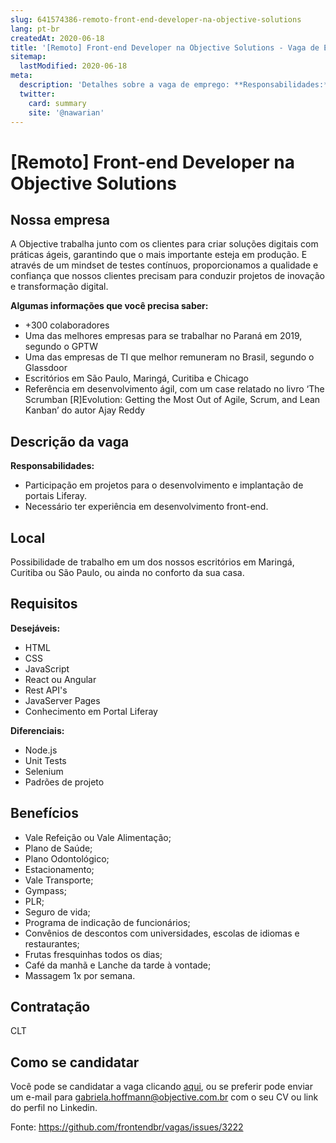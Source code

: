 ```yaml
---
slug: 641574386-remoto-front-end-developer-na-objective-solutions
lang: pt-br
createdAt: 2020-06-18
title: '[Remoto] Front-end Developer na Objective Solutions - Vaga de Emprego'
sitemap:
  lastModified: 2020-06-18
meta:
  description: 'Detalhes sobre a vaga de emprego: **Responsabilidades:** - Participação em projetos para o desenvolvimento e implantação de portais Liferay. - Necessário ter experiência em desenvolvimento front-end.'
  twitter:
    card: summary
    site: '@nawarian'
---
```


# [Remoto] Front-end Developer na Objective Solutions

<!-- 
==================================================
POR FAVOR, SÓ POSTE SE A VAGA FOR PARA FRONT-END!

Não faça distinção de gênero no título da vaga.

Use: "Front-End Developer" ao invés de 
"Desenvolvedor Front-End" \o/

Exemplo: `[São Paulo] Front-End Developer na NOME DA EMPRESA`
==================================================
-->

## Nossa empresa

A Objective trabalha junto com os clientes para criar soluções digitais com práticas ágeis, garantindo que o mais importante esteja em produção. E através de um mindset de testes contínuos, proporcionamos a qualidade e confiança que nossos clientes precisam para conduzir projetos de inovação e transformação digital.

**Algumas informações que você precisa saber:**
- +300 colaboradores
- Uma das melhores empresas para se trabalhar no Paraná em 2019, segundo o GPTW
- Uma das empresas de TI que melhor remuneram no Brasil, segundo o Glassdoor
- Escritórios em São Paulo, Maringá, Curitiba e Chicago
- Referência em desenvolvimento ágil, com um case relatado no livro ‘The Scrumban [R]Evolution: Getting the Most Out of Agile, Scrum, and Lean Kanban’ do autor Ajay Reddy

## Descrição da vaga

**Responsabilidades:**
- Participação em projetos para o desenvolvimento e implantação de portais Liferay.
- Necessário ter experiência em desenvolvimento front-end.

## Local

Possibilidade de trabalho em um dos nossos escritórios em Maringá, Curitiba ou São Paulo, ou ainda no conforto da sua casa.

## Requisitos

**Desejáveis:**
- HTML
- CSS
- JavaScript
- React ou Angular
- Rest API's
- JavaServer Pages
- Conhecimento em Portal Liferay

**Diferenciais:**
- Node.js
- Unit Tests
- Selenium
- Padrões de projeto 

## Benefícios
- Vale Refeição ou Vale Alimentação;
- Plano de Saúde;
- Plano Odontológico;
- Estacionamento;
- Vale Transporte;
- Gympass;
- PLR;
- Seguro de vida;
- Programa de indicação de funcionários;
- Convênios de descontos com universidades, escolas de idiomas e restaurantes;
- Frutas fresquinhas todos os dias;
- Café da manhã e Lanche da tarde à vontade;
- Massagem 1x por semana.


## Contratação

CLT

## Como se candidatar

Você pode se candidatar a vaga clicando [aqui](https://objective.gupy.io/jobs/230981?jobBoardSource=gupy_public_page), ou se preferir pode enviar um e-mail para gabriela.hoffmann@objective.com.br com o seu CV ou link do perfil no Linkedin.

Fonte: https://github.com/frontendbr/vagas/issues/3222